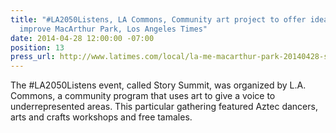 ```yaml
---
title: "#LA2050Listens, LA Commons, Community art project to offer ideas on how to
  improve MacArthur Park, Los Angeles Times"
date: 2014-04-28 12:00:00 -07:00
position: 13
press_url: http://www.latimes.com/local/la-me-macarthur-park-20140428-story.html
---
```


The #LA2050Listens event, called Story Summit, was organized by L.A. Commons, a community program that uses art to give a voice to underrepresented areas. This particular gathering featured Aztec dancers, arts and crafts workshops and free tamales.
